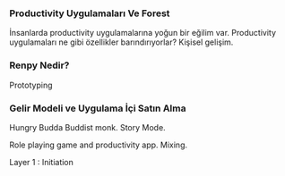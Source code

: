 
### Productivity Uygulamaları Ve Forest

İnsanlarda productivity uygulamalarına yoğun bir eğilim var.
Productivity uygulamaları ne gibi özellikler barındırıyorlar?
Kişisel gelişim.

### Renpy Nedir?

Prototyping

### Gelir Modeli ve Uygulama İçi Satın Alma

Hungry Budda
Buddist monk.
Story Mode. 

Role playing game and productivity app. Mixing.

Layer 1 : Initiation

